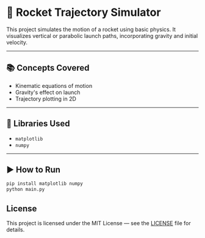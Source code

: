 # 🚀 Rocket Trajectory Simulator

This project simulates the motion of a rocket using basic physics. It visualizes vertical or parabolic launch paths, incorporating gravity and initial velocity.

---

## 📚 Concepts Covered
- Kinematic equations of motion
- Gravity's effect on launch
- Trajectory plotting in 2D

---

## 🧰 Libraries Used
- `matplotlib`
- `numpy`

---

## ▶️ How to Run

```bash
pip install matplotlib numpy
python main.py
```
## License

This project is licensed under the MIT License — see the [LICENSE](../LICENSE) file for details.

